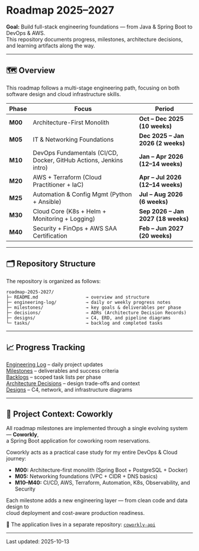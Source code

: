 # Roadmap 2025–2027

**Goal:** Build full-stack engineering foundations — from Java & Spring Boot to DevOps & AWS.  
This repository documents progress, milestones, architecture decisions, and learning artifacts along the way.

---

## 🗺️ Overview
This roadmap follows a multi-stage engineering path, focusing on both software design and cloud infrastructure skills.

| Phase | Focus | Period |
|-------|--------|------------------|
| **M00** | Architecture-First Monolith | **Oct – Dec 2025 (10 weeks)** |
| **M05** | IT & Networking Foundations | **Dec 2025 – Jan 2026 (2 weeks)** |
| **M10** | DevOps Fundamentals (CI/CD, Docker, GitHub Actions, Jenkins intro) | **Jan – Apr 2026 (12–14 weeks)** |
| **M20** | AWS + Terraform (Cloud Practitioner + IaC) | **Apr – Jul 2026 (12–14 weeks)** |
| **M25** | Automation & Config Mgmt (Python + Ansible) | **Jul – Aug 2026 (6 weeks)** |
| **M30** | Cloud Core (K8s + Helm + Monitoring + Logging) | **Sep 2026 – Jan 2027 (18 weeks)** |
| **M40** | Security + FinOps + AWS SAA Certification | **Feb – Jun 2027 (20 weeks)** |

---

## 🗂️ Repository Structure
The repository is organized as follows:

```text
roadmap-2025-2027/
├─ README.md                  → overview and structure
├─ engineering-log/           → daily or weekly progress notes
├─ milestones/                → key goals & deliverables per phase
├─ decisions/                 → ADRs (Architecture Decision Records)
├─ designs/                   → C4, ERD, and pipeline diagrams
└─ tasks/                     → backlog and completed tasks
```
---

## 📈 Progress Tracking
 [Engineering Log](engineering-log/) – daily project updates  
 [Milestones](milestones/) – deliverables and success criteria  
 [Backlogs](tasks/) – scoped task lists per phase  
 [Architecture Decisions](decisions/) – design trade-offs and context  
 [Designs](designs/) – C4, network, and infrastructure diagrams

---

## 🧩 Project Context: Coworkly

All roadmap milestones are implemented through a single evolving system — **Coworkly**,  
a Spring Boot application for coworking room reservations.

Coworkly acts as a practical case study for my entire DevOps & Cloud journey:
- **M00:** Architecture-first monolith (Spring Boot + PostgreSQL + Docker)
- **M05:** Networking foundations (VPC + CIDR + DNS basics)
- **M10–M40:** CI/CD, AWS, Terraform, Automation, K8s, Observability, and Security

Each milestone adds a new engineering layer — from clean code and data design to  
cloud deployment and cost-aware production readiness.

📁 The application lives in a separate repository: [`coworkly-api`](https://github.com/KasiaKab/coworkly-api)


---
Last updated: 2025-10-13
